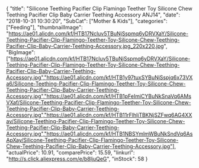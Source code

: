 {
	"title": "Silicone Teething Pacifier Clip Flamingo Teether Toy Silicone Chew Teething Pacifier Clip Baby Carrier Teething Accessory ANJ14",
	"date": "2018-10-31 10:30:20",
	"SubCat": ["Mother & Kids"],
	"categories": ["Feeding"],
	"thumbnailImage": "https://ae01.alicdn.com/kf/HTB17Ncluv5TBuNjSspmq6yDRVXaY/Silicone-Teething-Pacifier-Clip-Flamingo-Teether-Toy-Silicone-Chew-Teething-Pacifier-Clip-Baby-Carrier-Teething-Accessory.jpg_220x220.jpg",
	"BigImage": ["https://ae01.alicdn.com/kf/HTB17Ncluv5TBuNjSspmq6yDRVXaY/Silicone-Teething-Pacifier-Clip-Flamingo-Teether-Toy-Silicone-Chew-Teething-Pacifier-Clip-Baby-Carrier-Teething-Accessory.jpg","https://ae01.alicdn.com/kf/HTB1y97tuxSYBuNjSspjq6x73VXa6/Silicone-Teething-Pacifier-Clip-Flamingo-Teether-Toy-Silicone-Chew-Teething-Pacifier-Clip-Baby-Carrier-Teething-Accessory.jpg","https://ae01.alicdn.com/kf/HTB1pFeImiCYBuNkSnaVq6AMsVXaf/Silicone-Teething-Pacifier-Clip-Flamingo-Teether-Toy-Silicone-Chew-Teething-Pacifier-Clip-Baby-Carrier-Teething-Accessory.jpg","https://ae01.alicdn.com/kf/HTB11rFlhljTBKNjSZFwq6AG4XXav/Silicone-Teething-Pacifier-Clip-Flamingo-Teether-Toy-Silicone-Chew-Teething-Pacifier-Clip-Baby-Carrier-Teething-Accessory.jpg","https://ae01.alicdn.com/kf/HTB1NBSYmlmWBuNkSndVq6AsApXay/Silicone-Teething-Pacifier-Clip-Flamingo-Teether-Toy-Silicone-Chew-Teething-Pacifier-Clip-Baby-Carrier-Teething-Accessory.jpg"],
	"actualPrice": 10.91,
	"comparePrice": 15.59,
	"linkurl": "http://s.click.aliexpress.com/e/b8ljuQeG",
	"inStock": 58
}
